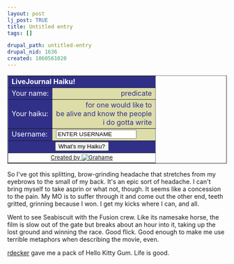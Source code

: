 ```yaml
--- 
layout: post
lj_post: TRUE
title: Untitled entry
tags: []

drupal_path: untitled-entry
drupal_nid: 1636
created: 1060561020
---
```

<form action="http://grahame.angrygoats.net/lj-haiku/index.py" method="post"><table border="1" cellspacing="0" cellpadding="2" align="center"><tr><td align="left" colspan="2" bgcolor="#303088"><font color="#FFFFFF"><b>LiveJournal Haiku!</b></font></td></tr><tr><td bgcolor="#303088"><font color="#FFFFFF">Your name:</font></td><td align="right" bgcolor="#DDDDAA"><font color="#303088">predicate</font></td></tr><tr><td bgcolor="#303088"><font color="#FFFFFF">Your haiku:</font></td><td align="right" bgcolor="#DDDDAA"><font color="#303088">for one would like to<br/>be alive and know the people<br/>i do gotta write</font></td></tr><tr><td bgcolor="#303088"><font color="#FFFFFF">Username:</font></td><td bgcolor="#DDDDAA"><input type="text" name="haiku_username" value="ENTER USERNAME"></td></tr> <tr><td bgcolor="#303088" align="center" colspan="2"><input type="submit" value="What's my Haiku?"></td></tr><tr><td align="center" colspan="2"><font size="-1"><a href="http://www.livejournal.com/users/grahame/">Created by <img src="http://stat.livejournal.com/img/userinfo.gif" style='vertical-align:bottom;border:0;'>Grahame</a></font><input value="predicate" type="hidden" name="haiku_referrer"></td></tr></table></form>

So I've got this splitting, brow-grinding headache that stretches from my eyebrows to the small of my back. It's an epic sort of headache. I can't bring myself to take asprin or what not, though. It seems like a concession to the pain. My MO is to suffer through it and come out the other end, teeth gritted, grinning because I won. I get my kicks where I can, and all.

Went to see Seabiscuit with the Fusion crew. Like its namesake horse, the film is slow out of the gate but breaks about an hour into it, taking up the lost ground and winning the race. Good flick. Good enough to make me use terrible metaphors when describing the movie, even.

<a href="http://rdecker.livejournal.com">rdecker</a> gave me a pack of Hello Kitty Gum. Life is good.
